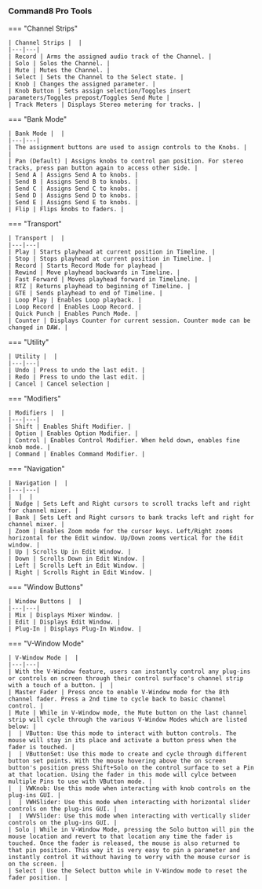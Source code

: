#

### Command8 Pro Tools

=== "Channel Strips"

    | Channel Strips |  |
    |---|---|
    | Record | Arms the assigned audio track of the Channel. |
    | Solo | Solos the Channel. |
    | Mute | Mutes the Channel. |
    | Select | Sets the Channel to the Select state. |
    | Knob | Changes the assigned parameter. |
    | Knob Button | Sets assign selection/Toggles insert parameters/Toggles prepost/Toggles Send Mute |
    | Track Meters | Displays Stereo metering for tracks. |

=== "Bank Mode"

    | Bank Mode |  |
    |---|---|
    | The assignment buttons are used to assign controls to the Knobs. |  |
    | Pan (Default) | Assigns knobs to control pan position. For stereo tracks, press pan button again to access other side. |
    | Send A | Assigns Send A to knobs. |
    | Send B | Assigns Send B to knobs. |
    | Send C | Assigns Send C to knobs. |
    | Send D | Assigns Send D to knobs. |
    | Send E | Assigns Send E to knobs. |
    | Flip | Flips knobs to faders. |

=== "Transport"

    | Transport |  |
    |---|---|
    | Play | Starts playhead at current position in Timeline. |
    | Stop | Stops playhead at current position in Timeline. |
    | Record | Starts Record Mode for playhead |
    | Rewind | Move playhead backwards in Timeline. |
    | Fast Forward | Moves playhead forward in Timeline. |
    | RTZ | Returns playhead to beginning of Timeline. |
    | GTE | Sends playhead to end of Timeline. |
    | Loop Play | Enables Loop playback. |
    | Loop Record | Enables Loop Record. |
    | Quick Punch | Enables Punch Mode. |
    | Counter | Displays Counter for current session. Counter mode can be changed in DAW. |

=== "Utility"

    | Utility |  |
    |---|---|
    | Undo | Press to undo the last edit. |
    | Redo | Press to undo the last edit. |
    | Cancel | Cancel selection |

=== "Modifiers"

    | Modifiers |  |
    |---|---|
    | Shift | Enables Shift Modifier. |
    | Option | Enables Option Modifier. |
    | Control | Enables Control Modifier. When held down, enables fine knob mode. |
    | Command | Enables Command Modifier. |

=== "Navigation"

    | Navigation |  |
    |---|---|
    |  |  |
    | Nudge | Sets Left and Right cursors to scroll tracks left and right for channel mixer. |
    | Bank | Sets Left and Right cursors to bank tracks left and right for channel mixer. |
    | Zoom | Enables Zoom mode for the cursor keys. Left/Right zooms horizontal for the Edit window. Up/Down zooms vertical for the Edit window. |
    | Up | Scrolls Up in Edit Window. |
    | Down | Scrolls Down in Edit Window. |
    | Left | Scrolls Left in Edit Window. |
    | Right | Scrolls Right in Edit Window. |

=== "Window Buttons"

    | Window Buttons |  |
    |---|---|
    | Mix | Displays Mixer Window. |
    | Edit | Displays Edit Window. |
    | Plug-In | Displays Plug-In Window. |

=== "V-Window Mode"

    | V-Window Mode |  |
    |---|---|
    | With the V-Window feature, users can instantly control any plug-ins or controls on screen through their control surface's channel strip with a touch of a button. |  |
    | Master Fader | Press once to enable V-Window mode for the 8th channel fader. Press a 2nd time to cycle back to basic channel control. |
    | Mute | While in V-Window mode, the Mute button on the last channel strip will cycle through the various V-Window Modes which are listed below: |
    |  | VButton: Use this mode to interact with button controls. The mouse will stay in its place and activate a button press when the fader is touched. |
    |  | VButtonSet: Use this mode to create and cycle through different button set points. With the mouse hovering above the on screen button's position press Shift+Solo on the control surface to set a Pin at that location. Using the fader in this mode will cylce between multiple Pins to use with VButton mode. |
    |  | VWKnob: Use this mode when interacting with knob controls on the plug-ins GUI. |
    |  | VWHSlider: Use this mode when interacting with horizontal slider controls on the plug-ins GUI. |
    |  | VWVSlider: Use this mode when interacting with vertically slider controls on the plug-ins GUI. |
    | Solo | While in V-Window Mode, pressing the Solo button will pin the mouse location and revert to that location any time the fader is touched. Once the fader is released, the mouse is also returned to that pin position. This way it is very easy to pin a parameter and instantly control it without having to worry with the mouse cursor is on the screen. |
    | Select | Use the Select button while in V-Window mode to reset the fader position. |